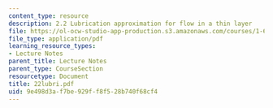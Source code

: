 ```yaml
---
content_type: resource
description: 2.2 Lubrication approximation for flow in a thin layer
file: https://ol-ocw-studio-app-production.s3.amazonaws.com/courses/1-63-advanced-fluid-dynamics-of-the-environment-fall-2002/9e498d3af7be929ff8f528b740f68cf4_22lubri.pdf
file_type: application/pdf
learning_resource_types:
- Lecture Notes
parent_title: Lecture Notes
parent_type: CourseSection
resourcetype: Document
title: 22lubri.pdf
uid: 9e498d3a-f7be-929f-f8f5-28b740f68cf4
---
```

